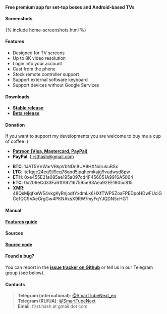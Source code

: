 #### Free premium app for set-top boxes and Android-based TVs

#### Screenshots
{% include home-screenshots.html %}

#### Features
- Designed for TV screens
- Up to 8K video resolution
- Login into your account
- Cast from the phone
- Stock remote controller support
- Support external software keyboard
- Support devices without Google Services

<a name="releases-section"/>

#### Downloads
- __[Stable release]({{site.binaries.unified}})__
- __[Beta release]({{site.binaries.unified_beta}})__

<a name="donation-section"/>

#### Donation
If you want to support my developments you are welcome to buy me a cup of coffee :)
- [__Patreon (Visa, Mastercard, PayPal)__]({{site.donation_patreon}})
- __PayPal__: firsthash@gmail.com
<!-- - [__PayPal__](https://bit.ly/3wb2FxE) -->
<!-- - [__QIWI (RU)__]({{site.donation_qiwi}}) -->
<!-- - [__DonatePay (RU, PayPal, Visa)__]({{site.donation_donatepay}}) -->
<!-- - [__Donation Alerts (RU, PayPal)__]({{site.donation_paypal}}) -->
<!-- - [__PrivatBank (UA)__]({{site.donation_privatbank}}) -->
- __BTC__: 1JAT5VVWarVBkpVbNDn8UA8HXNdrukuBSx
- __LTC__: ltc1qgc24eq9jl9cq78qnd5jpqhemkajg9vudwyd8pw
- __ETH__: 0xe455E21a085ae195a097cd4F456051A9916A5064
- __ETC__: 0x209eCd33Fa61fA92167595eB3Aea92EE1905c815
- __XMR__: 48QsMjqfkeW54vkgKyRnjodtYxdmLk6HXfTWPSZoaFPEDpoHDwFUciGCe1QC9VAeGrgGw4PKNAksX9RW7myFqYJQDN5cHGT
<!-- - __BNB__: bnb1amjr7fauftxxyhe4f95280vklctj243k9u55fq -->
<!-- - __DOGE__: DBnqJwJs2GJBxrCDsi5bXwSmjnz8uGdUpB -->
<!-- - __eUSDT__: 0xe455e21a085ae195a097cd4f456051a9916a5064 -->

#### Manual

__[Features guide](https://github.com/yuliskov/SmartTubeNext#smarttubenext-stn)__

<a name="source-code-section"/>

#### Sources
<!-- - __[YouTube Kids]({{site.binaries.kids}})__ -->
<!-- - [YouTube LIVE]({{site.binaries.Live}})   -->
__[Source code](https://github.com/yuliskov/SmartTubeNext)__
<!-- - [Additional apk]({{site.xwalk_libs}}) -->
<!-- - [MiTV2 version]({{site.binaries.MiTV2}})   -->
<!-- - [MysteryTV version]({{site.binaries.MiTV2}})   -->
<!-- - [All releases](https://github.com/yuliskov/SmartYouTubeTV/releases)   -->

<!-- #### What to Choose?
The __Stable__ version is intended for the casual users.
The __Beta__ version is intended for advanced users which want to have 4K and customizable UI.  -->
<!-- Immediately after start of the __Stable__ version you will see four different launchers: Pro Main, Pro Alt, Lite Main and Lite Alt. Both Pro launchers support AFR and 60fps. Lite launchers don't have such features but may open videos quickly. I suggest to try all launchers one by one until you find best one. -->

<!-- __YouTube Kids__ version is the video service for early childhood education. [More info](https://kids.youtube.com) -->

<!-- __YouTube LIVE__ version - watch TV channels on your device. Not available in most countries. [More info](https://tv.youtube.com) -->

<!-- __MiTV2__ and __Mystery__ versions primarily intended for the specific device users but you may try them too. -->

<!-- __Additional apk__ - video output engines. Used in 1080 Alt and 4K Alt versions. Download is needed only in case when main app can't do it automatically. -->

#### Found a bug?
You can report in the __[issue tracker on Github](https://github.com/yuliskov/SmartTubeNext/issues)__ or tell us in our Telegram group (see below).

<!-- #### Contributors
 * __[WolfganP](https://github.com/WolfganP)__ (README)
 * __[javierpz](https://github.com/javierpz)__ (cast fix)
 * __[TheRMaverick](https://github.com/TheRMaverick)__ (German language)
 * __[Maikell84](https://github.com/Maikell84)__ (misc fixes) -->

<!-- #### Developer
- __[yuliskov](https://github.com/yuliskov)__ -->

#### Contacts
> __Telegram (international)__: [@SmartTubeNext_en](http://t.me/SmartTubeNext_en)  
> __Telegram (RU/UA)__: [@SmartTubeNext](http://t.me/SmartTubeNext)    
> __Email__: first.hash at gmail dot com  

<!-- > __Email__: {{site.email2}}  -->